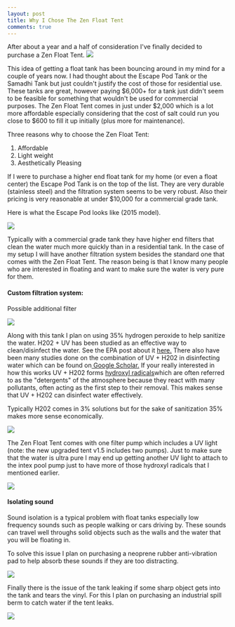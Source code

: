 ```yaml
---
layout: post
title: Why I Chose The Zen Float Tent
comments: true
---
```


After about a year and a half of consideration I've finally decided to purchase a Zen Float Tent.
<a href="http://zenfloatco.com" target="blank"><img src="{{ site.baseurl }}/images/tank/rsz_zenfloattent.jpg" /></a>

This idea of getting a float tank has been bouncing around in my mind for a couple of years now.  I had thought about the Escape Pod Tank or the Samadhi Tank but just couldn't justify the cost of those for residential use.  These tanks are great, however paying $6,000+ for a tank just didn't seem to be feasible for something that wouldn't be used for commercial purposes.  The Zen Float Tent comes in just under $2,000 which is a lot more affordable especially considering that the cost of salt could run you close to $600 to fill it up initially (plus more for maintenance).

Three reasons why to choose the Zen Float Tent:

<ol>
    <li>Affordable</li>
    <li>Light weight</li>
    <li>Aesthetically Pleasing</li>
</ol>

If I were to purchase a higher end float tank for my home (or even a float center) the Escape Pod Tank is on the top of the list.  They are very durable (stainless steel) and the filtration system seems to be very robust.  Also their pricing is very reasonable at under $10,000 for a commercial grade tank.

Here is what the Escape Pod looks like (2015 model).

<a href="http://escapepodtank.com" target="blank"><img src="{{ site.baseurl }}/images/tank/ywoNiObl.jpg" /></a>


Typically with a commercial grade tank they have higher end filters that clean the water much more quickly than in a residential tank.  In the case of my setup I will have another filtration system besides the standard one that comes with the Zen Float Tent.  The reason being is that I know many people who are interested in floating and want to make sure the water is very pure for them.


<h4>Custom filtration system:</h4>

Possible additional filter

<a href="http://www.amazon.com/Intex-1500-Gallon-Filter-Pump-120-Volt/dp/B005QIYM6E/ref=sr_1_1?srs=2594064011&ie=UTF8&qid=1431293710&sr=8-1&keywords=Intex+1500+Pool+filter+pump" target="blank"><img src="{{ site.baseurl }}/images/tank/rsz_filter.jpg" /></a>

Along with this tank I plan on using 35% hydrogen peroxide to help sanitize the water. H202 + UV has been studied as an effective way to clean/disinfect the water. See the EPA post about it <a href="http://iaspub.epa.gov/tdb/pages/treatment/treatmentOverview.do?treatmentProcessId=-300168699"/>here.</a> There also have been many studies done on the combination of UV + H202 in disinfecting water which can be found on<a href="https://scholar.google.com/scholar?start=10&q=h202+and+uv+sanitizing+water&hl=en&as_sdt=0,26"/> Google Scholar.</a>
If your really interested in how this works UV + H202 forms <a href="https://en.wikipedia.org/wiki/Hydroxyl_radical"/>hydroxyl radicals</a>which are often referred to as the "detergents" of the atmosphere because they react with many pollutants, often acting as the first step to their removal.  This makes sense that UV + H202 can disinfect water effectively.

Typically H202 comes in 3% solutions but for the sake of sanitization 35% makes more sense economically.

<a href="http://www.amazon.com/Certified-Hydrogen-Peroxide-Dropper-Bottle/dp/B00J0DAAVW/ref=sr_1_2?ie=UTF8&qid=1436357494&sr=8-2&keywords=hydrogen+peroxide+35&pebp=1436357532762&perid=1FWDJS2RPAWBGKVQR61H" target="blank"><img src="{{ site.baseurl }}/images/tank/rsz_h202b.jpg" /></a>


The Zen Float Tent comes with one filter pump which includes a UV light (note: the new upgraded tent v1.5 includes two pumps). Just to make sure that the water is ultra pure I may end up getting another UV light to attach to the intex pool pump just to have more of those hydroxyl radicals that I mentioned earlier.

<a href="http://www.amazon.com/Pondmaster-02910-Violet-Clarifier-10watt/dp/B00025YVGW/ref=sr_1_2?ie=UTF8&qid=1436358117&sr=8-2&keywords=ultraviolet+light+pond
" target="blank"><img src="{{ site.baseurl }}/images/tank/rsz_uvlight.jpg" /></a>



<h4>Isolating sound</h4>
Sound isolation is a typical problem with float tanks especially low frequency sounds such as people walking or cars driving by.  These sounds can travel well throughs solid objects such as the walls and the water that you will be floating in.

To solve this issue I plan on purchasing a neoprene rubber anti-vibration pad to help absorb these sounds if they are too distracting.

<a href="http://www.amazon.com/Shop-Fox-W1322-Anti-Vibration-24-Inch/dp/B000OQTV2I/ref=sr_1_1/191-8040367-2256009?ie=UTF8&qid=1431379730&sr=8-1&keywords=neoprene+sheet" target="blank"><img src="{{ site.baseurl }}/images/tank/vibrationPad.jpeg" /></a>

Finally there is the issue of the tank leaking if some sharp object gets into the tank and tears the vinyl.  For this I plan on purchasing an industrial spill berm to catch water if the tent leaks.  

<a href="http://www.aireindustrial.net/spill-berms/spill-containment-berm.asp" target="blank"><img src="{{ site.baseurl }}/images/tank/spillberm.jpg" /></a>
